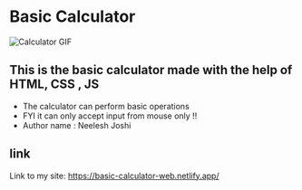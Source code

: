 # Basic Calculator  
![Calculator GIF](/assets/calculator.gif)
## This is the basic calculator made with the help of HTML, CSS , JS
- The calculator can perform basic operations
- FYI it can only accept input from mouse only !!
- Author name : Neelesh Joshi
## link  
Link to my site: https://basic-calculator-web.netlify.app/
